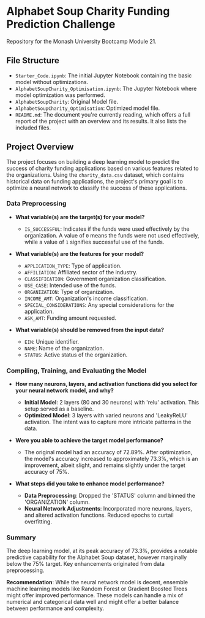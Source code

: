 # Alphabet Soup Charity Funding Prediction Challenge

Repository for the Monash University Bootcamp Module 21.

## File Structure

- `Starter_Code.ipynb`: The initial Jupyter Notebook containing the basic model without optimizations.
- `AlphabetSoupCharity_Optimisation.ipynb`: The Jupyter Notebook where model optimization was performed.
- `AlphabetSoupCharity`: Original Model file.
- `AlphabetSoupCharity_Optimisation`: Optimized model file.
- `README.md`: The document you're currently reading, which offers a full report of the project with an overview and its results. It also lists the included files.

## Project Overview

The project focuses on building a deep learning model to predict the success of charity funding applications based on various features related to the organizations. Using the `charity_data.csv` dataset, which contains historical data on funding applications, the project's primary goal is to optimize a neural network to classify the success of these applications.

### Data Preprocessing

- **What variable(s) are the target(s) for your model?**
  - `IS_SUCCESSFUL`: Indicates if the funds were used effectively by the organization. A value of `0` means the funds were not used effectively, while a value of `1` signifies successful use of the funds.

- **What variable(s) are the features for your model?**
  - `APPLICATION_TYPE`: Type of application.
  - `AFFILIATION`: Affiliated sector of the industry.
  - `CLASSIFICATION`: Government organization classification.
  - `USE_CASE`: Intended use of the funds.
  - `ORGANIZATION`: Type of organization.
  - `INCOME_AMT`: Organization's income classification.
  - `SPECIAL_CONSIDERATIONS`: Any special considerations for the application.
  - `ASK_AMT`: Funding amount requested.

- **What variable(s) should be removed from the input data?**
  - `EIN`: Unique identifier.
  - `NAME`: Name of the organization.
  - `STATUS`: Active status of the organization.

### Compiling, Training, and Evaluating the Model

- **How many neurons, layers, and activation functions did you select for your neural network model, and why?**
  - **Initial Model**: 2 layers (80 and 30 neurons) with 'relu' activation. This setup served as a baseline.
  - **Optimized Model**: 3 layers with varied neurons and 'LeakyReLU' activation. The intent was to capture more intricate patterns in the data.

- **Were you able to achieve the target model performance?**
  - The original model had an accuracy of 72.89%. After optimization, the model's accuracy increased to approximately 73.3%, which is an improvement, albeit slight, and remains slightly under the target accuracy of 75%.

- **What steps did you take to enhance model performance?**
  - **Data Preprocessing**: Dropped the 'STATUS' column and binned the 'ORGANIZATION' column.
  - **Neural Network Adjustments**: Incorporated more neurons, layers, and altered activation functions. Reduced epochs to curtail overfitting.

### Summary

The deep learning model, at its peak accuracy of 73.3%, provides a notable predictive capability for the Alphabet Soup dataset, however marginally below the 75% target. Key enhancements originated from data preprocessing.

**Recommendation**: While the neural network model is decent, ensemble machine learning models like Random Forest or Gradient Boosted Trees might offer improved performance. These models can handle a mix of numerical and categorical data well and might offer a better balance between performance and complexity.
